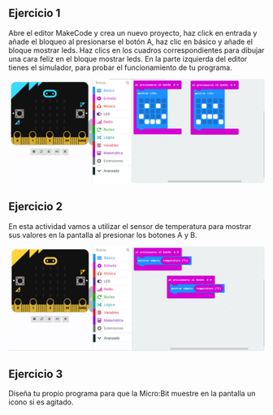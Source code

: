 ## Ejercicio 1

Abre el editor MakeCode y crea un nuevo proyecto, haz click en entrada y añade el bloqueo al presionarse el botón A, haz clic en básico y añade el bloque mostrar leds. Haz clics en los cuadros correspondientes para dibujar una cara feliz en el bloque mostrar leds. En la parte izquierda del editor tienes el simulador, para probar el funcionamiento de tu programa.

![Modulo1Ejercicio1](/Modulo1Ejercicio1.png)

## Ejercicio 2

En esta actividad vamos a utilizar el sensor de temperatura para mostrar sus valores en la pantalla al presionar los botones A y B. 

![Modulo1Ejercicio2](/Modulo1Ejercicio2.png)

## Ejercicio 3 

Diseña tu propio programa para que la Micro:Bit muestre en la pantalla un icono si es agitado.
